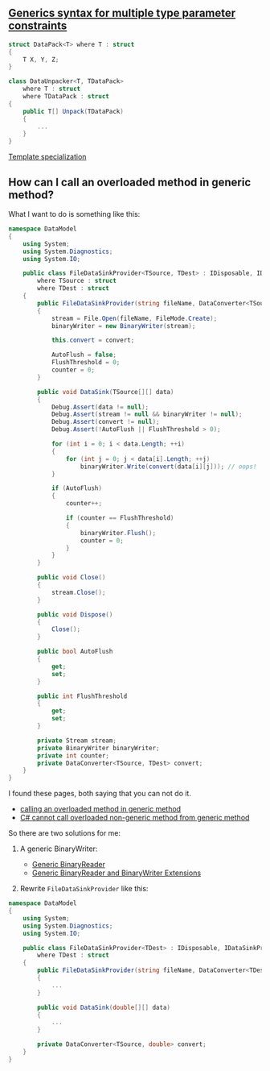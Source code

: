 ## [Generics syntax for multiple type parameter constraints](https://stackoverflow.com/questions/965580/c-sharp-generics-syntax-for-multiple-type-parameter-constraints)
```csharp
struct DataPack<T> where T : struct
{
    T X, Y, Z;
}

class DataUnpacker<T, TDataPack>
    where T : struct
    where TDataPack : struct
{
    public T[] Unpack(TDataPack)
    {
        ...
    }
}
```

[Template specialization](https://stackoverflow.com/questions/600978/how-to-do-template-specialization-in-c-sharp)

## How can I call an overloaded method in generic method?

What I want to do is something like this:
```csharp
namespace DataModel
{
    using System;
    using System.Diagnostics;
    using System.IO;

    public class FileDataSinkProvider<TSource, TDest> : IDisposable, IDataSinkProvider<TSource>
        where TSource : struct
        where TDest : struct
    {
        public FileDataSinkProvider(string fileName, DataConverter<TSource, TDest> convert)
        {
            stream = File.Open(fileName, FileMode.Create);
            binaryWriter = new BinaryWriter(stream);

            this.convert = convert;

            AutoFlush = false;
            FlushThreshold = 0;
            counter = 0;
        }

        public void DataSink(TSource[][] data)
        {
            Debug.Assert(data != null);
            Debug.Assert(stream != null && binaryWriter != null);
            Debug.Assert(convert != null);
            Debug.Assert(!AutoFlush || FlushThreshold > 0);

            for (int i = 0; i < data.Length; ++i)
            {
                for (int j = 0; j < data[i].Length; ++j)
                    binaryWriter.Write(convert(data[i][j])); // oops!
            }

            if (AutoFlush)
            {
                counter++;

                if (counter == FlushThreshold)
                {
                    binaryWriter.Flush();
                    counter = 0;
                }
            }
        }

        public void Close()
        {
            stream.Close();
        }

        public void Dispose()
        {
            Close();
        }

        public bool AutoFlush
        {
            get;
            set;
        }

        public int FlushThreshold
        {
            get;
            set;
        }

        private Stream stream;
        private BinaryWriter binaryWriter;
        private int counter;
        private DataConverter<TSource, TDest> convert;
    }
}
```

I found these pages, both saying that you can not do it.

* [calling an overloaded method in generic method](https://stackoverflow.com/questions/22420504/calling-an-overloaded-method-in-generic-method)
* [C# cannot call overloaded non-generic method from generic method](https://stackoverflow.com/questions/3905398/c-sharp-cannot-call-overloaded-non-generic-method-from-generic-method)

So there are two solutions for me:

1. A generic BinaryWriter:
    * [Generic BinaryReader](https://stackoverflow.com/questions/9883139/generic-binaryreader)
    * [Generic BinaryReader and BinaryWriter Extensions](https://www.codeproject.com/Articles/33713/Generic-BinaryReader-and-BinaryWriter-Extensions)

2. Rewrite `FileDataSinkProvider` like this:

```csharp
namespace DataModel
{
    using System;
    using System.Diagnostics;
    using System.IO;

    public class FileDataSinkProvider<TDest> : IDisposable, IDataSinkProvider<double>
        where TDest : struct
    {
        public FileDataSinkProvider(string fileName, DataConverter<TDest> convert)
        {
            ...
        }

        public void DataSink(double[][] data)
        {
            ...
        }

        private DataConverter<TSource, double> convert;
    }
}
```